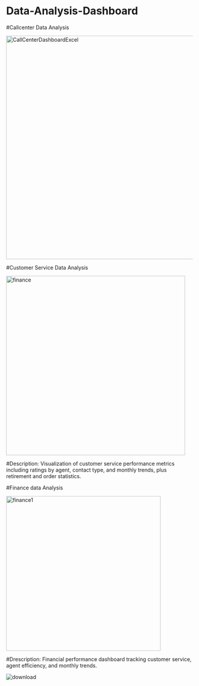 # Data-Analysis-Dashboard

#Callcenter Data Analysis 


<img width="602" alt="CallCenterDashboardExcel" src="https://github.com/user-attachments/assets/25984551-37db-4f34-b6a6-ef6b00b8b764" /> 


#Customer Service Data Analysis


<img width="483" alt="finance" src="https://github.com/user-attachments/assets/71f48ade-c75d-4ba7-983f-c8a22bce9c23" />


#Description: Visualization of customer service performance metrics including ratings by agent, contact type, and monthly trends, plus retirement and order statistics.


#Finance data Analysis


<img width="417" alt="finance1" src="https://github.com/user-attachments/assets/a4fee037-6d61-43aa-ab17-792651da426d" />


#Drescription: Financial performance dashboard tracking customer service, agent efficiency, and monthly trends.

![download](https://github.com/user-attachments/assets/05148fd4-e470-4119-b5f4-5533dac4055d)

